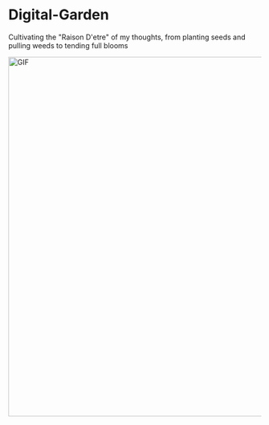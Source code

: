 # Digital-Garden
Cultivating the "Raison D'etre" of my thoughts, from planting seeds and pulling weeds to tending full blooms 


<img align="left" alt="GIF" src="https://github.com/arishma108/arb/tree/main/images?raw=true" width="920" height="716" />


